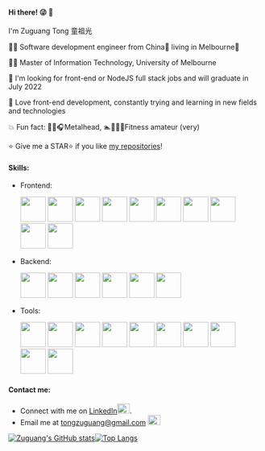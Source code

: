 #### Hi there! :stuck_out_tongue_winking_eye: :wave:

I'm Zuguang Tong 童祖光
 
👨‍💻 Software development engineer from China🐼 living in Melbourne🐨

👨‍🎓 Master of Information Technology, University of Melbourne

:office: I'm looking for front-end or NodeJS full stack jobs and will graduate in July 2022

:dart: Love front-end development, constantly trying and learning in new fields and technologies

:boom: Fun fact:  🤘🎶:headphones:Metalhead,  :swimmer::bicyclist::runner:💪Fitness amateur (very)

⭐ Give me a STAR⭐ if you like [my repositories](https://github.com/ZgTong?tab=repositories)!





#### Skills:

- Frontend: 

  <p align="left"> 
      <img src="https://cdn.jsdelivr.net/gh/devicons/devicon/icons/react/react-original-wordmark.svg" width="50" height="50"/>
      <img src="https://cdn.jsdelivr.net/gh/devicons/devicon/icons/vuejs/vuejs-original-wordmark.svg" width="50" height="50"/>
      <img src="https://cdn.jsdelivr.net/gh/devicons/devicon/icons/javascript/javascript-original.svg" width="50" height="50"/>
      <img src="https://cdn.jsdelivr.net/gh/devicons/devicon/icons/typescript/typescript-original.svg" width="50" height="50"/>
      <img src="https://cdn.jsdelivr.net/gh/devicons/devicon/icons/css3/css3-original-wordmark.svg" width="50" height="50"/>
      <img src="https://cdn.jsdelivr.net/gh/devicons/devicon/icons/less/less-plain-wordmark.svg" width="50" height="50"/>
      <img src="https://cdn.jsdelivr.net/gh/devicons/devicon/icons/sass/sass-original.svg" width="50" height="50"/>
      <img src="https://cdn.jsdelivr.net/gh/devicons/devicon/icons/jquery/jquery-original-wordmark.svg" width="50" height="50"/>
      <img src="https://cdn.jsdelivr.net/gh/devicons/devicon/icons/html5/html5-original-wordmark.svg" width="50" height="50"/>
      <img src="https://cdn.jsdelivr.net/gh/devicons/devicon/icons/bootstrap/bootstrap-original-wordmark.svg" width="50" height="50"/>    
  </p>

  

- Backend:  

  <p align="left">     
      <img src="https://cdn.jsdelivr.net/gh/devicons/devicon/icons/django/django-plain-wordmark.svg" width="50" height="50"/>
      <img src="https://cdn.jsdelivr.net/gh/devicons/devicon/icons/python/python-original-wordmark.svg" width="50" height="50"/>
      <img src="https://cdn.jsdelivr.net/gh/devicons/devicon/icons/nodejs/nodejs-original-wordmark.svg" width="50" height="50"/>
      <img src="https://cdn.jsdelivr.net/gh/devicons/devicon/icons/mysql/mysql-original-wordmark.svg" width="50" height="50"/>
      <img src="https://cdn.jsdelivr.net/gh/devicons/devicon/icons/mongodb/mongodb-original-wordmark.svg" width="50" height="50"/>
      <img src="https://cdn.jsdelivr.net/gh/devicons/devicon/icons/java/java-original-wordmark.svg" width="50" height="50"/>
  </p>

  

- Tools: 

  <p align="left"> 
      <img src="https://cdn.jsdelivr.net/gh/devicons/devicon/icons/docker/docker-original-wordmark.svg" width="50" height="50"/>
      <img src="https://cdn.jsdelivr.net/gh/devicons/devicon/icons/linux/linux-original.svg" width="50" height="50"/>
      <img src="https://cdn.jsdelivr.net/gh/devicons/devicon/icons/eslint/eslint-original-wordmark.svg" width="50" height="50"/>
      <img src="https://cdn.jsdelivr.net/gh/devicons/devicon/icons/npm/npm-original-wordmark.svg" width="50" height="50"/>
      <img src="https://cdn.jsdelivr.net/gh/devicons/devicon/icons/webpack/webpack-original-wordmark.svg" width="50" height="50"/>
      <img src="https://cdn.jsdelivr.net/gh/devicons/devicon/icons/jira/jira-original-wordmark.svg" width="50" height="50"/>
      <img src="https://cdn.jsdelivr.net/gh/devicons/devicon/icons/git/git-original-wordmark.svg" width="50" height="50"/>
      <img src="https://cdn.jsdelivr.net/gh/devicons/devicon/icons/sourcetree/sourcetree-original-wordmark.svg" width="50" height="50"/>
      <img src="https://cdn.jsdelivr.net/gh/devicons/devicon/icons/trello/trello-plain-wordmark.svg" width="50" height="50"/>
      <img src="https://cdn.jsdelivr.net/gh/devicons/devicon/icons/babel/babel-original.svg" width="50" height="50"/>
  </p>   

  





#### Contact me:

- Connect with me on [LinkedIn](https://www.linkedin.com/in/zuguang-tong-aa7041229/)<img src="https://cdn.jsdelivr.net/gh/devicons/devicon/icons/linkedin/linkedin-original.svg" width="25" height="20"/>.
- Email me at tongzuguang@gmail.com <img src="https://cdn.jsdelivr.net/gh/devicons/devicon/icons/google/google-original.svg" width="25" height="20"/>




[![Zuguang's GitHub stats](https://github-readme-stats.vercel.app/api?username=ZgTong&count_private=true&show_icons=true&include_all_commits=true&bg_color=45,FF9A8B,FF6A88,FF99AC&text_color=FBDA61&title_color=B5FFFC&icon_color=8BC6EC)](https://github.com/ZgTong/github-readme-stats)[![Top Langs](https://github-readme-stats.vercel.app/api/top-langs/?username=ZgTong&layout=compact)](https://github.com/ZgTong/github-readme-stats)


